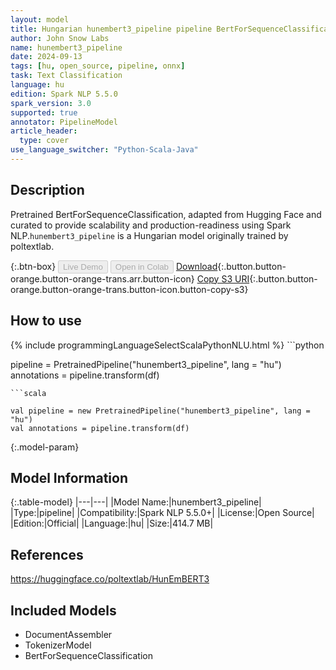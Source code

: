 ```yaml
---
layout: model
title: Hungarian hunembert3_pipeline pipeline BertForSequenceClassification from poltextlab
author: John Snow Labs
name: hunembert3_pipeline
date: 2024-09-13
tags: [hu, open_source, pipeline, onnx]
task: Text Classification
language: hu
edition: Spark NLP 5.5.0
spark_version: 3.0
supported: true
annotator: PipelineModel
article_header:
  type: cover
use_language_switcher: "Python-Scala-Java"
---
```


## Description

Pretrained BertForSequenceClassification, adapted from Hugging Face and curated to provide scalability and production-readiness using Spark NLP.`hunembert3_pipeline` is a Hungarian model originally trained by poltextlab.

{:.btn-box}
<button class="button button-orange" disabled>Live Demo</button>
<button class="button button-orange" disabled>Open in Colab</button>
[Download](https://s3.amazonaws.com/auxdata.johnsnowlabs.com/public/models/hunembert3_pipeline_hu_5.5.0_3.0_1726201703167.zip){:.button.button-orange.button-orange-trans.arr.button-icon}
[Copy S3 URI](s3://auxdata.johnsnowlabs.com/public/models/hunembert3_pipeline_hu_5.5.0_3.0_1726201703167.zip){:.button.button-orange.button-orange-trans.button-icon.button-copy-s3}

## How to use



<div class="tabs-box" markdown="1">
{% include programmingLanguageSelectScalaPythonNLU.html %}
```python

pipeline = PretrainedPipeline("hunembert3_pipeline", lang = "hu")
annotations =  pipeline.transform(df)   

```
```scala

val pipeline = new PretrainedPipeline("hunembert3_pipeline", lang = "hu")
val annotations = pipeline.transform(df)

```
</div>

{:.model-param}
## Model Information

{:.table-model}
|---|---|
|Model Name:|hunembert3_pipeline|
|Type:|pipeline|
|Compatibility:|Spark NLP 5.5.0+|
|License:|Open Source|
|Edition:|Official|
|Language:|hu|
|Size:|414.7 MB|

## References

https://huggingface.co/poltextlab/HunEmBERT3

## Included Models

- DocumentAssembler
- TokenizerModel
- BertForSequenceClassification